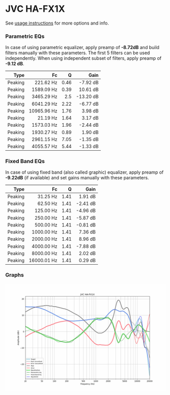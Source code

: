# JVC HA-FX1X
See [usage instructions](https://github.com/jaakkopasanen/AutoEq#usage) for more options and info.

### Parametric EQs
In case of using parametric equalizer, apply preamp of **-8.72dB** and build filters manually
with these parameters. The first 5 filters can be used independently.
When using independent subset of filters, apply preamp of **-9.12 dB**.

| Type    | Fc          |    Q | Gain      |
|--------:|------------:|-----:|----------:|
| Peaking | 221.62 Hz   | 0.46 | -7.92 dB  |
| Peaking | 1589.09 Hz  | 0.39 | 10.61 dB  |
| Peaking | 3465.29 Hz  | 2.5  | -13.20 dB |
| Peaking | 6041.29 Hz  | 2.22 | -6.77 dB  |
| Peaking | 10965.96 Hz | 1.76 | 3.98 dB   |
| Peaking | 21.19 Hz    | 1.64 | 3.17 dB   |
| Peaking | 1573.03 Hz  | 1.96 | -2.44 dB  |
| Peaking | 1930.27 Hz  | 0.89 | 1.90 dB   |
| Peaking | 2961.15 Hz  | 7.05 | -1.35 dB  |
| Peaking | 4055.57 Hz  | 5.44 | -1.33 dB  |

### Fixed Band EQs
In case of using fixed band (also called graphic) equalizer, apply preamp of **-9.22dB**
(if available) and set gains manually with these parameters.

| Type    | Fc          |    Q | Gain     |
|--------:|------------:|-----:|---------:|
| Peaking | 31.25 Hz    | 1.41 | 1.91 dB  |
| Peaking | 62.50 Hz    | 1.41 | -2.41 dB |
| Peaking | 125.00 Hz   | 1.41 | -4.96 dB |
| Peaking | 250.00 Hz   | 1.41 | -5.87 dB |
| Peaking | 500.00 Hz   | 1.41 | -0.81 dB |
| Peaking | 1000.00 Hz  | 1.41 | 7.36 dB  |
| Peaking | 2000.00 Hz  | 1.41 | 8.96 dB  |
| Peaking | 4000.00 Hz  | 1.41 | -7.88 dB |
| Peaking | 8000.00 Hz  | 1.41 | 2.02 dB  |
| Peaking | 16000.01 Hz | 1.41 | 0.29 dB  |

### Graphs
![](./JVC%20HA-FX1X.png)